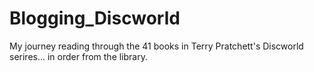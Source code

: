 # Blogging_Discworld
My journey reading through the 41 books in Terry Pratchett's Discworld serires... in order from the library.
